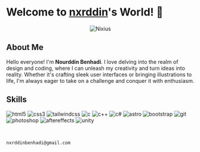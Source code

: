 <h1 align="left">Welcome to <a href="https://linktr.ee/nixiusdev_">nxrddin</a>'s World! 🥀</h1>

<div align="center">
  <img src="nxrddinbnh-header.gif" alt="Nixius">
</div>

## About Me
Hello everyone! I'm **Nourddin Benhadi**. I love delving into the realm of design and coding, where I can unleash my creativity and turn ideas into reality. Whether it's crafting sleek user interfaces or bringing illustrations to life, I'm always eager to take on a challenge and conquer it with enthusiasm.

## Skills

![html5](https://img.shields.io/badge/-HTML5-E34F26?logo=HTML5&style=for-the-badge&logoColor=white)
![css3](https://img.shields.io/badge/-CSS3-1572B6?logo=CSS3&style=for-the-badge&logoColor=white)
![tailwindcss](https://img.shields.io/badge/-TAILWIND%20CSS-38B2AC?logo=Tailwind%20CSS&style=for-the-badge&logoColor=white)
![c](https://img.shields.io/badge/-C-A8B9CC?logo=C&style=for-the-badge&logoColor=white)
![c++](https://img.shields.io/badge/-C++-00599C?logo=C%2B%2B&style=for-the-badge&logoColor=white)
![c#](https://img.shields.io/badge/-C%23-239120?logo=C%20Sharp&style=for-the-badge&logoColor=white)
![astro](https://img.shields.io/badge/Astro-BC52EE?logo=astro&logoColor=fff&style=for-the-badge)
![bootstrap](https://img.shields.io/badge/-BOOTSTRAP-7952B3?logo=Bootstrap&style=for-the-badge&logoColor=white)
![git](https://img.shields.io/badge/-GIT-F05032?logo=Git&style=for-the-badge&logoColor=white)
![photoshop](https://img.shields.io/badge/-PHOTOSHOP-31A8FF?logo=Adobe%20Photoshop&style=for-the-badge&logoColor=white)
![aftereffects](https://img.shields.io/badge/Adobe%20After%20Effects-99F?logo=adobeaftereffects&logoColor=fff&style=for-the-badge)
![unity](https://img.shields.io/badge/Unity-100000?style=for-the-badge&logo=unity&logoColor=white)

<br>

```
nxrddinbenhadi@gmail.com
```
